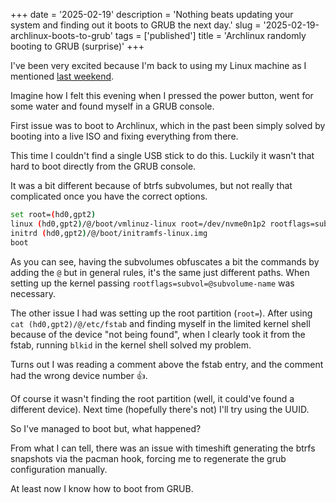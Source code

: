 +++
date = '2025-02-19'
description = 'Nothing beats updating your system and finding out it boots to GRUB the next day.'
slug = '2025-02-19-archlinux-boots-to-grub'
tags = ['published']
title = 'Archlinux randomly booting to GRUB (surprise)'
+++

I've been very excited because I'm back to using my Linux machine as I mentioned [last weekend](2025-02-15-weekend-updates.md).

Imagine how I felt this evening when I pressed the power button, went for some water and found myself in a GRUB console.

First issue was to boot to Archlinux, which in the past been simply solved by booting into a live ISO and fixing everything from there.

This time I couldn't find a single USB stick to do this. Luckily it wasn't that hard to boot directly from the GRUB console.

It was a bit different because of btrfs subvolumes, but not really that complicated once you have the correct options.

````bash
set root=(hd0,gpt2)
linux (hd0,gpt2)/@/boot/vmlinuz-linux root=/dev/nvme0n1p2 rootflags=subvol=@
initrd (hd0,gpt2)/@/boot/initramfs-linux.img
boot
````

As you can see, having the subvolumes obfuscates a bit the commands by adding the `@` but in general rules, it's the same just different paths. When setting up the kernel passing `rootflags=subvol=@subvolume-name` was necessary.

The other issue I had was setting up the root partition (`root=`). After using `cat (hd0,gpt2)/@/etc/fstab` and finding myself in the limited kernel shell because of the device "not being found", when I clearly took it from the fstab, running `blkid` in the kernel shell solved my problem.

Turns out I was reading a comment above the fstab entry, and the comment had the wrong device number 👍.

Of course it wasn't finding the root partition (well, it could've found a different device). Next time (hopefully there's not) I'll try using the UUID.

So I've managed to boot but, what happened?

From what I can tell, there was an issue with timeshift generating the btrfs snapshots via the pacman hook, forcing me to regenerate the grub configuration manually.

At least now I know how to boot from GRUB.
